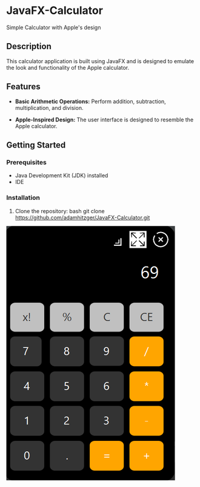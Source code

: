 # JavaFX-Calculator
Simple Calculator with Apple's design

## Description

This calculator application is built using JavaFX and is designed to emulate the look and functionality of the Apple calculator.

## Features

- **Basic Arithmetic Operations:** Perform addition, subtraction, multiplication, and division.

- **Apple-Inspired Design:** The user interface is designed to resemble the Apple calculator.

## Getting Started

### Prerequisites

- Java Development Kit (JDK) installed
- IDE

### Installation

1. Clone the repository: bash git clone https://github.com/adamhitzger/JavaFX-Calculator.git

![JavaFX Calculator](calculator/src/main/resources/com/example/calculator/images/screenshot.png)
